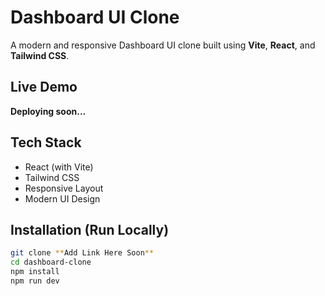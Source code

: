 # Dashboard UI Clone

A modern and responsive Dashboard UI clone built using **Vite**, **React**, and **Tailwind CSS**.

## Live Demo

**Deploying soon...**

## Tech Stack

- React (with Vite)
- Tailwind CSS
- Responsive Layout
- Modern UI Design

## Installation (Run Locally)

```bash
git clone **Add Link Here Soon**
cd dashboard-clone
npm install
npm run dev
